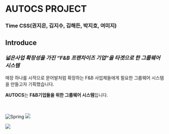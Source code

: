 # AUTOCS PROJECT

### Time CSS(권지은, 김지수, 김해든, 박지호, 여미지)

## Introduce

### *넓은사업 확장성을 가진 “F&B 프랜차이즈 기업”을 타겟으로 한 그룹웨어 시스템*

매장 하나를 시작으로  문어발처럼 확장하는 F&B 사업체들에게 필요한 그룹웨어 시스템을 만들고자 기획했습니다.

**AUTOCS**는 **F&B기업들을 위한 그룹웨어 시스템**입니다.

<br><br>
![Spring](https://img.shields.io/badge/spring-%236DB33F.svg?style=for-the-badge&logo=spring&logoColor=white)
<img src="https://capsule-render.vercel.app/api?type=shark&color=auto&height=300&section=header&text=AUTOCS&fontSize=90" />




<img src="https://capsule-render.vercel.app/api?type=shark&color=auto&height=300&section=footer" />
